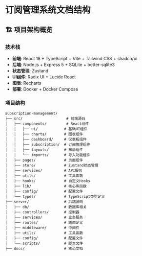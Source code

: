 # 订阅管理系统文档结构

## 🏗 项目架构概览

### 技术栈
- **前端**: React 18 + TypeScript + Vite + Tailwind CSS + shadcn/ui
- **后端**: Node.js + Express 5 + SQLite + better-sqlite3
- **状态管理**: Zustand
- **UI组件**: Radix UI + Lucide React
- **图表**: Recharts
- **部署**: Docker + Docker Compose

### 项目结构
```
subscription-management/
├── src/                    # 前端源码
│   ├── components/         # React组件
│   │   ├── ui/            # 基础UI组件
│   │   ├── charts/        # 图表组件
│   │   ├── dashboard/     # 仪表板组件
│   │   ├── subscription/  # 订阅管理组件
│   │   ├── layouts/       # 布局组件
│   │   └── imports/       # 导入功能组件
│   ├── pages/             # 页面组件
│   ├── store/             # Zustand状态管理
│   ├── services/          # API服务
│   ├── utils/             # 工具函数
│   ├── hooks/             # 自定义Hooks
│   ├── lib/               # 核心库函数
│   ├── config/            # 配置文件
│   └── types/             # TypeScript类型定义
├── server/                # 后端源码
│   ├── db/                # 数据库相关
│   ├── controllers/       # 控制器
│   ├── services/          # 业务服务
│   ├── routes/            # 路由定义
│   ├── middleware/        # 中间件
│   ├── utils/             # 工具函数
│   ├── config/            # 配置文件
│   └── scripts/           # 脚本文件
├── docs/                  # 核心文档
```
